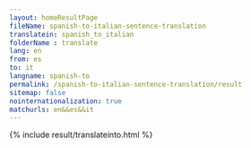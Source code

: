 ```yaml
---
layout: homeResultPage
fileName: spanish-to-italian-sentence-translation
translatein: spanish_to_italian
folderName : translate
lang: en
from: es
to: it
langname: spanish-to
permalink: /spanish-to-italian-sentence-translation/result
sitemap: false
nointernationalization: true
matchurls: en&&es&&it
---
```

{% include result/translateinto.html %}

<script src="/js/result/translation.js" data-foldername="{{page.folderName}}" data-lang="{{page.lang}}"></script>
